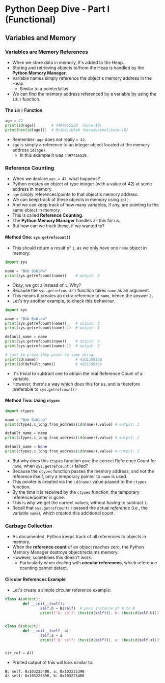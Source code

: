 # Python Deep Dive - Part I (Functional)

## Variables and Memory

### Variables are Memory References

- When we store data in memory, it's added to the Heap.
- Storing and retrieving objects to/from the Heap is handled by the **Python Memory Manager**.
- Variable names simply reference the object's memory address in the Heap.
  - Similar to a pointer/alias.
- We can find the memory address referenced by a variable by using the `id()` function.

#### The `id()` Function

```python
age = 42
print(id(age))       # 4497455520  (base-10)
print(hex(id(age)))  # 0x10c11b9a0 (hexadecimal/base-16)

```

- Remember: `age` does not really `= 42`.
- `age` is simply a reference to an integer object located at the memory address `id(age)`.
  - In this example it was `4497455520`.


### Reference Counting

- When we declare `age = 42`, what happens?
- Python creates an object of type integer (with a value of 42) at some address in memory.
- `age` simply references/points to that object's memory address.
- We can keep track of these objects in memory using `id().`
- And we can keep track of how many variables, if any, are pointing to the same object in memory.
- This is called **Reference Counting**.
- The **Python Memory Manager** handles all this for us.
- But how can we track these, if we wanted to?

#### Method One: `sys.getrefcount()`

- This should return a result of `1`, as we only have one `name` object in memory:

```python
import sys

name = "Bob Boblaw"
print(sys.getrefcount(name))    # output: 2

```

- Okay, we got `2` instead of `1`.  Why?
- Because the `sys.getrefcount()` function takes `name` as an argument.
- This means it creates an extra reference to `name`, hence the answer `2.`
- Let's try another example, to check this behaviour.

```python
import sys

name = "Bob Boblaw"
print(sys.getrefcount(name))    # output: 2
print(sys.getrefcount(name)-1)  # output: 1

default_name = name
print(sys.getrefcount(name))    # output: 3
print(sys.getrefcount(name)-1)  # output: 2

# just to prove they point to same thing:
print(id(name))                 # 4501509168
print(id(default_name))         # 4501509168

```

- It's trivial to subtract one to obtain the real Reference Count of a variable.
- However, there's a way which does this for us, and is therefore preferable to `sys.getrefcount()`


#### Method Two: Using `ctypes`

```python
import ctypes

name = "Bob Boblaw"
print(ctypes.c_long.from_address(id(name)).value) # output: 1

default_name = name
print(ctypes.c_long.from_address(id(name)).value) # output: 2

default_name = None
print(ctypes.c_long.from_address(id(name)).value) # output: 1

```

- But why does this `ctypes` function give the correct Reference Count for `name`, when `sys.getrefcount()` failed?
- Because the `ctypes` function passes the memory address, and not the reference itself, only a temporary pointer to `name` is used.
- This pointer is created via the `id(name)` value passed to the `ctypes` function.
- By the time it is received by the `ctypes` function, the temporary reference/pointer is gone.
- This is why we get the correct values, without having to subtract `1`.
- Recall that `sys.getrefcount()` passed the actual *reference* (i.e., the variable `name`), which created this additional count.


### Garbage Collection

- As documented, Python keeps track of all references to objects in memory.
- When the **reference count** of an object reaches zero, the Python Memory Manager destroys object/reclaims memory.
- However, sometimes this doesn't work.
  - Particularly when dealing with **circular references**, which reference counting cannot detect.

#### Circular References Example

- Let's create a simple circular reference example:

```python
class A(object):
        def __init__(self):
                self.b = B(self)  # pass instance of A to B
                print(f"A: self: {hex(id(self))}, b: {hex(id(self.b))}")


class B(object):
        def __init__(self, a):
                self.a = a
                print(f"B: self: {hex(id(self))}, a: {hex(id(self.a))}")


cir_ref = A()

```

- Printed output of this will look similar to:

```
B: self: 0x103225400, a: 0x103225390
A: self: 0x103225390, b: 0x103225400
```
